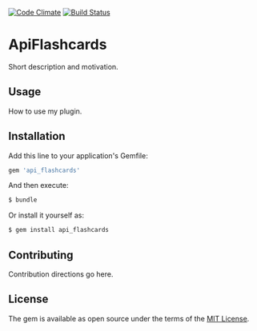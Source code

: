 [![Code Climate](https://codeclimate.com/github/ulizko/api_flashcards/badges/gpa.svg)](https://codeclimate.com/github/ulizko/api_flashcards)
[![Build Status](https://travis-ci.org/ulizko/api_flashcards.svg?branch=master)](https://travis-ci.org/ulizko/api_flashcards)

# ApiFlashcards
Short description and motivation.

## Usage
How to use my plugin.

## Installation
Add this line to your application's Gemfile:

```ruby
gem 'api_flashcards'
```

And then execute:
```bash
$ bundle
```

Or install it yourself as:
```bash
$ gem install api_flashcards
```

## Contributing
Contribution directions go here.

## License
The gem is available as open source under the terms of the [MIT License](http://opensource.org/licenses/MIT).
